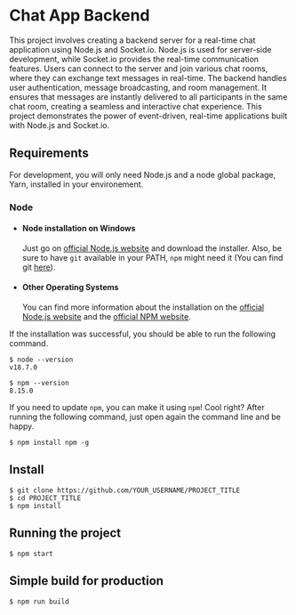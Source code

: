 # Chat App Backend

This project involves creating a backend server for a real-time chat application using Node.js and Socket.io. Node.js is used for server-side development, while Socket.io provides the real-time communication features. Users can connect to the server and join various chat rooms, where they can exchange text messages in real-time. The backend handles user authentication, message broadcasting, and room management. It ensures that messages are instantly delivered to all participants in the same chat room, creating a seamless and interactive chat experience. This project demonstrates the power of event-driven, real-time applications built with Node.js and Socket.io.
## Requirements

For development, you will only need Node.js and a node global package, Yarn, installed in your environement.

### Node
- #### Node installation on Windows

  Just go on [official Node.js website](https://nodejs.org/) and download the installer.
Also, be sure to have `git` available in your PATH, `npm` might need it (You can find git [here](https://git-scm.com/)).

- #### Other Operating Systems
  You can find more information about the installation on the [official Node.js website](https://nodejs.org/) and the [official NPM website](https://npmjs.org/).

If the installation was successful, you should be able to run the following command.

    $ node --version
    v18.7.0

    $ npm --version
    8.15.0

If you need to update `npm`, you can make it using `npm`! Cool right? After running the following command, just open again the command line and be happy.

    $ npm install npm -g

## Install

    $ git clone https://github.com/YOUR_USERNAME/PROJECT_TITLE
    $ cd PROJECT_TITLE
    $ npm install

## Running the project

    $ npm start

## Simple build for production

    $ npm run build